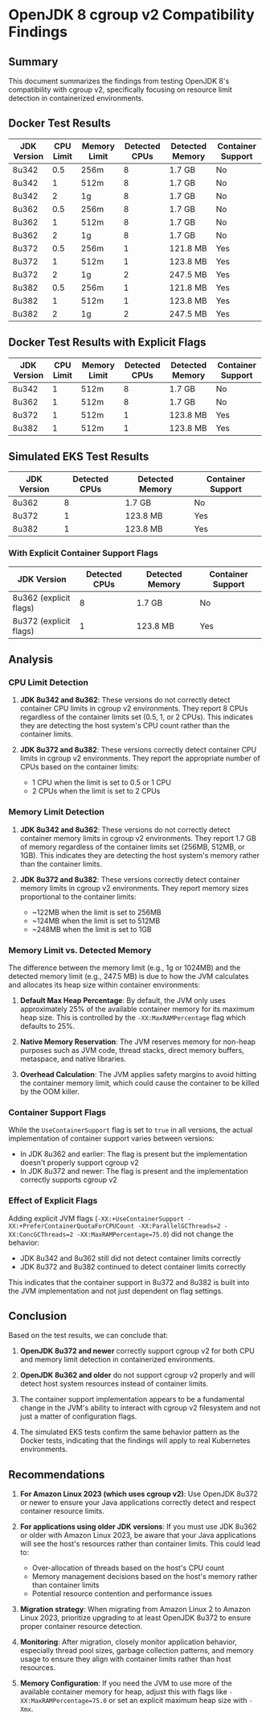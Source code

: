 # OpenJDK 8 cgroup v2 Compatibility Findings

## Summary

This document summarizes the findings from testing OpenJDK 8's compatibility with cgroup v2, specifically focusing on resource limit detection in containerized environments.

## Docker Test Results

| JDK Version | CPU Limit | Memory Limit | Detected CPUs | Detected Memory | Container Support |
|------------|-----------|-------------|--------------|----------------|-------------------|
| 8u342 | 0.5 | 256m | 8 | 1.7 GB | No |
| 8u342 | 1 | 512m | 8 | 1.7 GB | No |
| 8u342 | 2 | 1g | 8 | 1.7 GB | No |
| 8u362 | 0.5 | 256m | 8 | 1.7 GB | No |
| 8u362 | 1 | 512m | 8 | 1.7 GB | No |
| 8u362 | 2 | 1g | 8 | 1.7 GB | No |
| 8u372 | 0.5 | 256m | 1 | 121.8 MB | Yes |
| 8u372 | 1 | 512m | 1 | 123.8 MB | Yes |
| 8u372 | 2 | 1g | 2 | 247.5 MB | Yes |
| 8u382 | 0.5 | 256m | 1 | 121.8 MB | Yes |
| 8u382 | 1 | 512m | 1 | 123.8 MB | Yes |
| 8u382 | 2 | 1g | 2 | 247.5 MB | Yes |

## Docker Test Results with Explicit Flags

| JDK Version | CPU Limit | Memory Limit | Detected CPUs | Detected Memory | Container Support |
|------------|-----------|-------------|--------------|----------------|-------------------|
| 8u342 | 1 | 512m | 8 | 1.7 GB | No |
| 8u362 | 1 | 512m | 8 | 1.7 GB | No |
| 8u372 | 1 | 512m | 1 | 123.8 MB | Yes |
| 8u382 | 1 | 512m | 1 | 123.8 MB | Yes |

## Simulated EKS Test Results

| JDK Version | Detected CPUs | Detected Memory | Container Support |
|------------|--------------|----------------|-------------------|
| 8u362 | 8 | 1.7 GB | No |
| 8u372 | 1 | 123.8 MB | Yes |
| 8u382 | 1 | 123.8 MB | Yes |

### With Explicit Container Support Flags

| JDK Version | Detected CPUs | Detected Memory | Container Support |
|------------|--------------|----------------|-------------------|
| 8u362 (explicit flags) | 8 | 1.7 GB | No |
| 8u372 (explicit flags) | 1 | 123.8 MB | Yes |

## Analysis

### CPU Limit Detection

1. **JDK 8u342 and 8u362**: These versions do not correctly detect container CPU limits in cgroup v2 environments. They report 8 CPUs regardless of the container limits set (0.5, 1, or 2 CPUs). This indicates they are detecting the host system's CPU count rather than the container limits.

2. **JDK 8u372 and 8u382**: These versions correctly detect container CPU limits in cgroup v2 environments. They report the appropriate number of CPUs based on the container limits:
   - 1 CPU when the limit is set to 0.5 or 1 CPU
   - 2 CPUs when the limit is set to 2 CPUs

### Memory Limit Detection

1. **JDK 8u342 and 8u362**: These versions do not correctly detect container memory limits in cgroup v2 environments. They report 1.7 GB of memory regardless of the container limits set (256MB, 512MB, or 1GB). This indicates they are detecting the host system's memory rather than the container limits.

2. **JDK 8u372 and 8u382**: These versions correctly detect container memory limits in cgroup v2 environments. They report memory sizes proportional to the container limits:
   - ~122MB when the limit is set to 256MB
   - ~124MB when the limit is set to 512MB
   - ~248MB when the limit is set to 1GB

### Memory Limit vs. Detected Memory

The difference between the memory limit (e.g., 1g or 1024MB) and the detected memory limit (e.g., 247.5 MB) is due to how the JVM calculates and allocates its heap size within container environments:

1. **Default Max Heap Percentage**: By default, the JVM only uses approximately 25% of the available container memory for its maximum heap size. This is controlled by the `-XX:MaxRAMPercentage` flag which defaults to 25%.

2. **Native Memory Reservation**: The JVM reserves memory for non-heap purposes such as JVM code, thread stacks, direct memory buffers, metaspace, and native libraries.

3. **Overhead Calculation**: The JVM applies safety margins to avoid hitting the container memory limit, which could cause the container to be killed by the OOM killer.

### Container Support Flags

While the `UseContainerSupport` flag is set to `true` in all versions, the actual implementation of container support varies between versions:

- In JDK 8u362 and earlier: The flag is present but the implementation doesn't properly support cgroup v2
- In JDK 8u372 and newer: The flag is present and the implementation correctly supports cgroup v2

### Effect of Explicit Flags

Adding explicit JVM flags (`-XX:+UseContainerSupport -XX:+PreferContainerQuotaForCPUCount -XX:ParallelGCThreads=2 -XX:ConcGCThreads=2 -XX:MaxRAMPercentage=75.0`) did not change the behavior:

- JDK 8u342 and 8u362 still did not detect container limits correctly
- JDK 8u372 and 8u382 continued to detect container limits correctly

This indicates that the container support in 8u372 and 8u382 is built into the JVM implementation and not just dependent on flag settings.

## Conclusion

Based on the test results, we can conclude that:

1. **OpenJDK 8u372 and newer** correctly support cgroup v2 for both CPU and memory limit detection in containerized environments.

2. **OpenJDK 8u362 and older** do not support cgroup v2 properly and will detect host system resources instead of container limits.

3. The container support implementation appears to be a fundamental change in the JVM's ability to interact with cgroup v2 filesystem and not just a matter of configuration flags.

4. The simulated EKS tests confirm the same behavior pattern as the Docker tests, indicating that the findings will apply to real Kubernetes environments.

## Recommendations

1. **For Amazon Linux 2023 (which uses cgroup v2)**: Use OpenJDK 8u372 or newer to ensure your Java applications correctly detect and respect container resource limits.

2. **For applications using older JDK versions**: If you must use JDK 8u362 or older with Amazon Linux 2023, be aware that your Java applications will see the host's resources rather than container limits. This could lead to:
   - Over-allocation of threads based on the host's CPU count
   - Memory management decisions based on the host's memory rather than container limits
   - Potential resource contention and performance issues

3. **Migration strategy**: When migrating from Amazon Linux 2 to Amazon Linux 2023, prioritize upgrading to at least OpenJDK 8u372 to ensure proper container resource detection.

4. **Monitoring**: After migration, closely monitor application behavior, especially thread pool sizes, garbage collection patterns, and memory usage to ensure they align with container limits rather than host resources.

5. **Memory Configuration**: If you need the JVM to use more of the available container memory for heap, adjust this with flags like `-XX:MaxRAMPercentage=75.0` or set an explicit maximum heap size with `-Xmx`.
